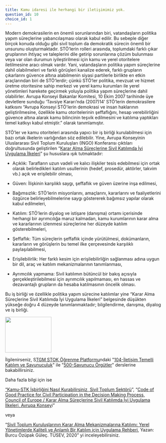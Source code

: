 ```yaml
---
title: Kamu idaresi ile herhangi bir iletişimimiz yok.
question_id: 10
choice_id: 1
---
```

Modern demokrasilerin en önemli sorunlarından biri, vatandaşların politika yapım süreçlerine yabancılaşması olarak kabul edilir. Bu sebeple diğer birçok konuda olduğu gibi sivil toplum da demokratik sürecin önemli bir unsurunu oluşturmaktadır. STÖ’lerin rolleri arasında, toplumdaki farklı çıkar gruplarının ihtiyaç ve taleplerini dile getirip sorunlarına çözüm bulunması veya var olan durumun iyileştirilmesi için kamu ve yerel otoritelere iletilmesine aracı olmak vardır. Yani, vatandaşların politika yapım süreçlerine dahil olabilmeleri ve farklı görüşleri kanalize ederek, farklı grupların çıkarlarını güvence altına alabilmenin siyasi partilerle birlikte en etkin araçlarından biri de STÖ’lerdir; çünkü STÖ’ler politika, mevzuat ve hizmet üretme otoritesine sahip merkezi ve yerel kamu kurumları ile yerel yönetimleri harekete geçirmek yoluyla politika yapım süreçlerine dahil olabilirler. Avrupa Konseyi Bakanlar Komitesi, 10 Ekim 2007 tarihinde üye devletlere sunduğu ‘Tavsiye Kararı’nda (2007)14’ STÖ’lerin demokrasilere katkısını “Avrupa Konseyi STÖ'lerin demokrasi ve insan haklarının geliştirilmesine, özellikle kamu otoritelerinin şeffaflığını, hesap verebilirliğini güvence altına alarak kamu bilincinin teşvik edilmesini ve katılıma yaptıkları temel katkıyı kabul etmiştir.” olarak tanımlamıştır.

STÖ’ler ve kamu otoriteleri arasında yapıcı bir iş birliği kurulabilmesi için bazı ortak ilkelerin varlığından söz edilebilir. Yine, Avrupa Konseyinin Uluslararası Sivil Toplum Kuruluşları (INGO) Konferansı çıktıları doğrultusunda geliştirilen “[<u>Karar Alma Süreçlerine Sivil Katılımda İyi Uygulama İlkeleri</u>](https://rm.coe.int/code-of-good-practice-civil-participation-revised-301019-en/168098b0e2)” şu hususlara ışık tutmaktadır:

- Açıklık: Tarafların uzun vadeli ve kalıcı ilişkiler tesis edebilmesi için ortak olarak belirledikleri katılım usullerinin (hedef, prosedür, aktörler, takvim vb.) açık ve erişilebilir olması,

- Güven: İlişkinin karşılıklı saygı, şeffaflık ve güven üzerine inşa edilmesi,

- Bağımsızlık: STÖ’lerin misyonlarını, amaçlarını, kararlarını ve faaliyetlerini özgürce belirleyebilmelerine saygı göstererek bağımsız yapılar olarak kabul edilmeleri,

- Katılım: STÖ’lerin diyalog ve istişare (danışma) ortamı içerisinde herhangi bir ayrımcılığa maruz kalmadan, kamu kurumlarının karar alma ve kararlarının izlenmesi süreçlerine her düzeyde katılım gösterebilmeleri,

- Şeffaflık: Tüm süreçlerin şeffaflık içinde yürütülmesi, dokümanların, kararların ve görüşlerin bu temel ilke çerçevesinde karşılıklı paylaşılabilmesi,

- Erişilebilirlik: Her farklı kesim için erişilebilirliğin sağlanması adına uygun bir dil, araç ve katılım mekanizmalarının tanımlanması,

- Ayrımcılık yapmama: Sivil katılımın bütüncül bir bakış açısıyla gerçekleştirilebilmesi için ayrımcılık yapılmaması, en hassas ve dezavantajlı grupların da hesaba katılmasının öncelik olması.

Bu iş birliği ve özellikle politika yapım sürecine katılımlar yine “Karar Alma Süreçlerine Sivil Katılımda İyi Uygulama İlkeleri” belgesinde düşükten yükseğe doğru 4 düzeyde tanımlanmaktadır; bilgilendirme, danışma, diyalog ve iş birliği.

<img src="./media/image1.png" style="width:1.55208in;height:1.19792in" />

İlgilenirseniz, S[<u>TGM STOK Öğrenme Platformu</u>](https://www.stgm.org.tr/stok-ogrenme-platformu)ndaki "[<u>104-İletişim Temelli Katılım ve Savunuculuk</u>](https://www.stgm.org.tr/sivil-toplum-okulu-stok/104-iletisim-temelli-katilim-savunuculuk)" ile "[<u>500-Savunucu Örgütler</u>](https://www.stgm.org.tr/sivil-toplum-okulu-stok/savunucu-orgutler)" derslerine bakabillirsiniz.

Daha fazla bilgi için ise

[<u>“Kamu-STK İşbirliğini Nasıl Kurabilirsiniz, Sivil Toplum Sektörü</u>](https://siviltoplumsektoru.org/wp-content/uploads/2020/05/Kamu-STK-%C4%B0%C5%9F-Birli%C4%9Fi.pdf)”, “[<u>Code of Good Practice for Civil Participation in the Decision Making Process, Council of Europe / Karar Alma Süreçlerine Sivil Katılımda İyi Uygulama İlkeleri, Avrupa Konsey</u>](https://rm.coe.int/code-of-good-practice-civil-participation-revised-301019-en/168098b0e2)i”

veya

“[<u>Sivil Toplum Kuruluşlarının Karar Alma Mekanizmalarına Katılımı: Yerel Yönetimlerde Kaliteli ve Anlamlı Bir Katılım için Uygulama Rehberi</u>](https://www.tusev.org.tr/usrfiles/images/Katilim2020.pdf), Yazan: Burcu Özüpak Güleç. TÜSEV, 2020” yi inceleyebilirsiniz.

